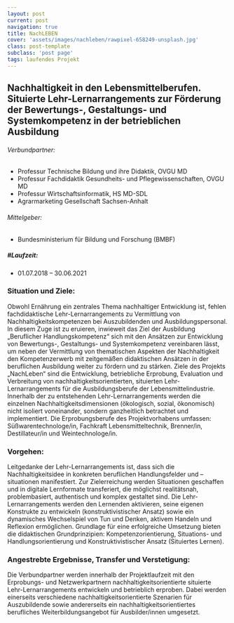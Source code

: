 ```yaml
---
layout: post
current: post
navigation: true
title: NachLEBEN
cover: 'assets/images/nachleben/rawpixel-658249-unsplash.jpg'
class: post-template
subclass: 'post page'
tags: laufendes Projekt
---
```


## Nachhaltigkeit in den Lebensmittelberufen. Situierte Lehr-Lernarrangements zur Förderung der Bewertungs-, Gestaltungs- und Systemkompetenz in der betrieblichen Ausbildung

###### Verbundpartner:
- Professur Technische Bildung und ihre Didaktik, OVGU MD
- Professur Fachdidaktik Gesundheits- und Pflegewissenschaften, OVGU MD
- Professur Wirtschaftsinformatik, HS MD-SDL 
- Agrarmarketing Gesellschaft Sachsen-Anhalt

###### Mittelgeber:
- Bundesministerium für Bildung und Forschung (BMBF)

##### #Laufzeit:
- 01.07.2018 – 30.06.2021


### Situation und Ziele:
Obwohl Ernährung ein zentrales Thema nachhaltiger Entwicklung ist, fehlen fachdidaktische Lehr-Lernarrangements zu Vermittlung von Nachhaltigkeitskompetenzen bei Auszubildenden und Ausbildungspersonal. In diesem Zuge ist zu eruieren, inwieweit das Ziel der Ausbildung „Beruflicher Handlungskompetenz“ sich mit den Ansätzen zur Entwicklung von Bewertungs-, Gestaltungs- und Systemkompetenz vereinbaren lässt, um neben der Vermittlung von thematischen Aspekten der Nachhaltigkeit den Kompetenzerwerb mit zeitgemäßen didaktischen Ansätzen in der beruflichen Ausbildung weiter zu fördern und zu stärken.
Ziele des Projekts „NachLeben“ sind die Entwicklung, betriebliche Erprobung, Evaluation und Verbreitung von nachhaltigkeitsorientierten, situierten Lehr-Lernarrangements für die Ausbildungsberufe der Lebensmittelindustrie. Innerhalb der zu entstehenden Lehr-Lernarrangements werden die einzelnen Nachhaltigkeitsdimensionen (ökologisch, sozial, ökonomisch) nicht isoliert voneinander, sondern ganzheitlich betrachtet und implementiert. 
Die Erprobungsberufe des Projektvorhabens umfassen: Süßwarentechnologe/in, Fachkraft Lebensmitteltechnik, Brenner/in, Destillateur/in und Weintechnologe/in. 

### Vorgehen:
Leitgedanke der Lehr-Lernarrangements ist, dass sich die Nachhaltigkeitsidee in konkreten beruflichen Handlungsfelder und –situationen manifestiert. Zur Zielerreichung werden Situationen geschaffen und in digitale Lernformate transferiert, die möglichst realitätsnah, problembasiert, authentisch und komplex gestaltet sind. Die Lehr-Lernarrangements werden den Lernenden aktivieren, seine eigenen Konstrukte zu entwickeln (konstruktivistischer Ansatz) sowie ein dynamisches Wechselspiel von Tun und Denken, aktivem Handeln und Reflexion ermöglichen. Grundlage für eine erfolgreiche Umsetzung bieten die didaktischen Grundprinzipien: Kompetenzorientierung, Situations- und Handlungsorientierung und Konstruktivistischer Ansatz (Situiertes Lernen). 

### Angestrebte Ergebnisse, Transfer und Verstetigung:
Die Verbundpartner werden innerhalb der Projektlaufzeit mit den Erprobungs- und Netzwerkpartnern nachhaltigkeitsorientierte situierte Lehr-Lernarrangements entwickeln und betrieblich erproben. Dabei werden einerseits verschiedene nachhaltigkeitsorientierte Szenarien für Auszubildende sowie andererseits ein nachhaltigkeitsorientiertes berufliches Weiterbildungsangebot für Ausbilder/innen umgesetzt. 
 
